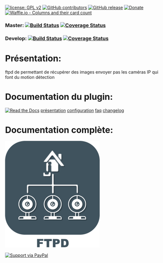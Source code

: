 [![license: GPL v2](https://img.shields.io/github/license/Jeedom-Plugins-Extra/plugin-ftpd.svg)](./LICENSE) [![GitHub contributors](https://img.shields.io/github/contributors/Jeedom-Plugins-Extra/plugin-ftpd.svg)](./graphs/contributors) [![GitHub release](https://img.shields.io/github/release/Jeedom-Plugins-Extra/plugin-ftpd.svg)](./branches/all?query=release) [![Donate](https://img.shields.io/badge/Donate-PayPal-green.svg)](https://www.paypal.me/TGUENNEGUEZ/) [![Waffle.io - Columns and their card count](https://badge.waffle.io/Jeedom-Plugins-Extra/plugin-ftpd.svg?columns=all)](https://waffle.io/Jeedom-Plugins-Extra/plugin-ftpd)

### Master: [![Build Status](https://travis-ci.org/Jeedom-Plugins-Extra/plugin-ftpd.svg?branch=master)](https://travis-ci.org/Jeedom-Plugins-Extra/plugin-ftpd)  [![Coverage Status](https://coveralls.io/repos/github/Jeedom-Plugins-Extra/plugin-ftpd/badge.svg?branch=master)](https://coveralls.io/github/Jeedom-Plugins-Extra/plugin-ftpd?branch=master)

### Develop: [![Build Status](https://travis-ci.org/Jeedom-Plugins-Extra/plugin-ftpd.svg?branch=develop)](https://travis-ci.org/Jeedom-Plugins-Extra/plugin-ftpd)  [![Coverage Status](https://coveralls.io/repos/github/Jeedom-Plugins-Extra/plugin-ftpd/badge.svg?branch=develop)](https://coveralls.io/github/Jeedom-Plugins-Extra/plugin-ftpd?branch=develop)

# Présentation:

ftpd de permettant de récupérer des images envoyer pas les caméras IP qui font du motion détection

# Documentation du plugin:
[![Read the Docs](https://img.shields.io/readthedocs/pip.svg)](docs/fr_FR/presentation.md)
[présentation](docs/fr_FR/presentation.md) [configuration](docs/fr_FR/configuration.md) [faq](docs/fr_FR/faq.md) [changelog](docs/fr_FR/changelog.md)

# Documentation complète:

[![Read the Docs](plugin_info/ftpd_icon.png)](https://jeedom-plugins-extra.github.io/plugin-ftpd)

[![Support via PayPal](https://cdn.rawgit.com/twolfson/paypal-github-button/1.0.0/dist/button.svg)](https://www.paypal.me/TGUENNEGUEZ/)
